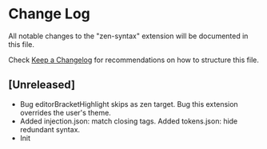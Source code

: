 # Change Log

All notable changes to the "zen-syntax" extension will be documented in this file.

Check [Keep a Changelog](http://keepachangelog.com/) for recommendations on how to structure this file.

## [Unreleased]

- Bug editorBracketHighlight skips as zen target. Bug this extension overrides the user's theme.
- Added injection.json: match closing tags. Added tokens.json: hide redundant syntax.
- Init